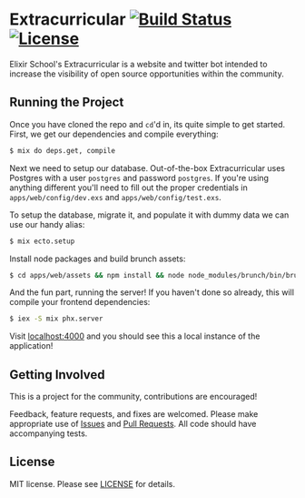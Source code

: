 # Extracurricular [![Build Status][travis-img]][travis] [![License][license-img]][license]

[travis-img]: https://travis-ci.org/elixirschool/extracurricular.svg?branch=master
[travis]: https://travis-ci.org/elixirschool/extracurricular
[license-img]: http://img.shields.io/badge/license-MIT-brightgreen.svg
[license]: http://opensource.org/licenses/MIT

Elixir School's Extracurricular is a website and twitter bot intended to increase the visibility of open source opportunities within the community.

## Running the Project

Once you have cloned the repo and `cd`'d in, its quite simple to get started.
First, we get our dependencies and compile everything:

```bash
$ mix do deps.get, compile
```

Next we need to setup our database.  Out-of-the-box Extracurricular uses Postgres with a user `postgres` and password `postgres`.
If you're using anything different you'll need to fill out the proper credentials in `apps/web/config/dev.exs` and `apps/web/config/test.exs`.

To setup the database, migrate it, and populate it with dummy data we can use our handy alias:

```bash
$ mix ecto.setup
```

Install node packages and build brunch assets:

```bash
$ cd apps/web/assets && npm install && node node_modules/brunch/bin/brunch build && cd ../../../
```

And the fun part, running the server!  If you haven't done so already, this will compile your frontend dependencies:

```bash
$ iex -S mix phx.server
```

Visit [localhost:4000](localhost:4000) and you should see this a local instance of the application!

## Getting Involved

This is a project for the community, contributions are encouraged!

Feedback, feature requests, and fixes are welcomed.
Please make appropriate use of [Issues][issues] and [Pull Requests][pulls].
All code should have accompanying tests.

[issues]: https://github.com/elixirschool/extracurricular/issues
[pulls]: https://github.com/elixirschool/extracurricular/pulls

## License

MIT license.
Please see [LICENSE][license] for details.

[LICENSE]: https://github.com/elixirschool/extracurricular/blob/master/LICENSE
